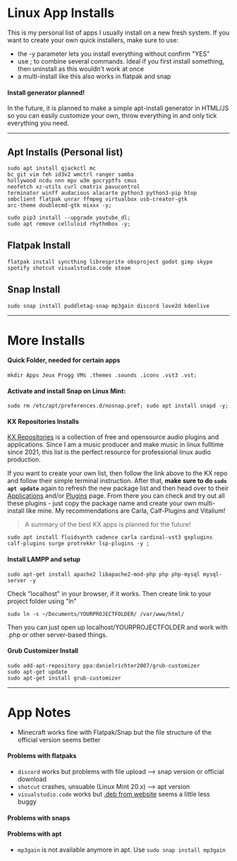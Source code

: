 # Linux App Installs
This is my personal list of apps I usually install on a new fresh system. If you want to create your own quick installers, make sure to use:

- the -y parameter lets you install everything without confirm "YES"
- use ; to combine several commands. Ideal if you first install something, then uninstall as this wouldn't work at once
- a multi-install like this also works in flatpak and snap

#### Install generator planned!
In the future, it is planned to make a simple apt-install generator in HTML/JS so you can easily customize your own, throw everything in and only tick everything you need.
- - - - 

## Apt Installs (Personal list)
```
sudo apt install qjackctl mc 
bc git vim feh id3v2 wmctrl ranger samba 
hollywood ncdu nnn mpv w3m gocryptfs cmus 
neofetch xz-utils curl cmatrix pavucontrol
terminator winff audacious alacarte python3 python3-pip htop 
smbclient flatpak unrar ffmpeg virtualbox usb-creator-gtk 
arc-theme doublecmd-gtk mixxx -y; 

sudo pip3 install --upgrade youtube_dl; 
sudo apt remove celluloid rhythmbox -y;
```
## Flatpak Install
```
flatpak install syncthing libresprite obsproject godot gimp skype spotify shotcut visualstudio.code steam
```
## Snap Install
```
sudo snap install puddletag-snap mp3gain discord love2d kdenlive
```

- - - -

# More Installs
#### Quick Folder, needed for certain apps
```
mkdir Apps Jeux Progg VMs .themes .sounds .icons .vst3 .vst;
```

#### Activate and install Snap on Linux Mint:
```
sudo rm /etc/apt/preferences.d/nosnap.pref; sudo apt install snapd -y;
```

#### KX Repositories Installs
[KX Repositories](https://kx.studio/Repositories) is a collection of free and opensource audio plugins and applications. Since I am a music producer and make music in linux fulltime since 2021, this list is the perfect resource for professional linux audio production.

If you want to create your own list, then follow the link above to the KX repo and follow their simple terminal instruction. After that, **make sure to do `sudo apt update`** again to refresh the new package list and then head over to their [Applications](https://kx.studio/Repositories:Applications) 
and/or [Plugins](https://kx.studio/Repositories:Plugins) page. From there you can check and try out all these plugins - just copy the package name and create your own multi-install like mine. My recommendations are Carla, Calf-Plugins and Vitalium! 
> A summary of the best KX apps is planned for the future!

```
sudo apt install fluidsynth cadence carla cardinal-vst3 gxplugins calf-plugins surge protrekkr lsp-plugins -y ; 
```

#### Install LAMPP and setup
```
sudo apt-get install apache2 libapache2-mod-php php php-mysql mysql-server -y
```
Check "localhost" in your browser, if it works. Then create link to your project folder using "ln"
```
sudo ln -s ~/Documents/YOURPROJECTFOLDER/ /var/www/html/
```
Then you can just open up localhost/YOURPROJECTFOLDER and work with .php or other server-based things.

#### Grub Customizer Install
```
sudo add-apt-repository ppa:danielrichter2007/grub-customizer
sudo apt-get update
sudo apt-get install grub-customizer
```

- - - -
# App Notes

- Minecraft works fine with Flatpak/Snap but the file structure of the official version seems better

#### Problems with flatpaks
- `discord` works but problems with file upload --> snap version or official download 
- `shotcut` crashes, unsuable (Linux Mint 20.x) --> apt version 
- `visualstudio.code` works but [.deb from website](https://code.visualstudio.com/Download) seems a little less buggy

#### Problems with snaps

#### Problems with apt
- `mp3gain` is not available anymore in apt. Use `sudo snap install mp3gain`


